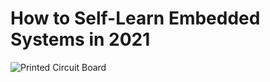 # How to Self-Learn Embedded Systems in 2021

![Printed Circuit Board](https://i.imgur.com/WJPItsO.jpg)